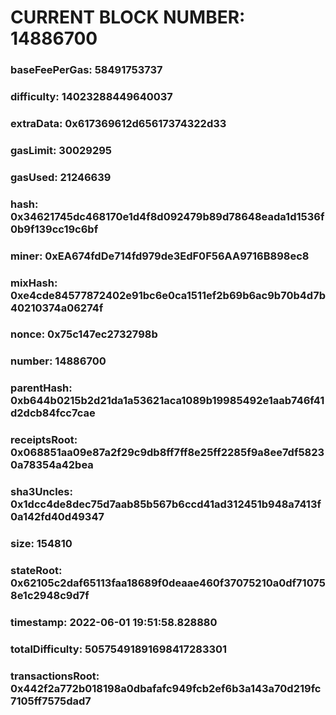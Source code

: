 # CURRENT BLOCK NUMBER: 14886700

### baseFeePerGas: 58491753737
### difficulty: 14023288449640037
### extraData: 0x617369612d65617374322d33
### gasLimit: 30029295
### gasUsed: 21246639
### hash: 0x34621745dc468170e1d4f8d092479b89d78648eada1d1536f0b9f139cc19c6bf
### miner: 0xEA674fdDe714fd979de3EdF0F56AA9716B898ec8
### mixHash: 0xe4cde84577872402e91bc6e0ca1511ef2b69b6ac9b70b4d7b40210374a06274f
### nonce: 0x75c147ec2732798b
### number: 14886700
### parentHash: 0xb644b0215b2d21da1a53621aca1089b19985492e1aab746f41d2dcb84fcc7cae
### receiptsRoot: 0x068851aa09e87a2f29c9db8ff7ff8e25ff2285f9a8ee7df58230a78354a42bea
### sha3Uncles: 0x1dcc4de8dec75d7aab85b567b6ccd41ad312451b948a7413f0a142fd40d49347
### size: 154810
### stateRoot: 0x62105c2daf65113faa18689f0deaae460f37075210a0df710758e1c2948c9d7f
### timestamp: 2022-06-01 19:51:58.828880
### totalDifficulty: 50575491891698417283301
### transactionsRoot: 0x442f2a772b018198a0dbafafc949fcb2ef6b3a143a70d219fc7105ff7575dad7
